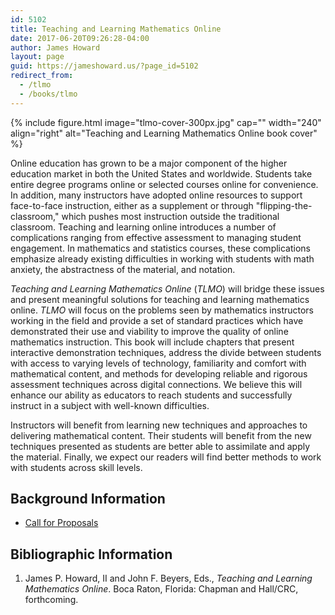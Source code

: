 ```yaml
---
id: 5102
title: Teaching and Learning Mathematics Online
date: 2017-06-20T09:26:28-04:00
author: James Howard
layout: page
guid: https://jameshoward.us/?page_id=5102
redirect_from:
  - /tlmo
  - /books/tlmo
---
```


{% include figure.html image="tlmo-cover-300px.jpg" cap="" width="240" align="right"
   alt="Teaching and Learning Mathematics Online book cover" %}

Online education has grown to be a major component of the higher
education market in both the United States and worldwide.  Students
take entire degree programs online or selected courses online for
convenience.   In addition, many instructors have adopted online
resources to support face-to-face instruction, either as a supplement
or through "flipping-the-classroom," which pushes most instruction
outside the traditional classroom.  Teaching and learning online
introduces a number of complications ranging from effective assessment
to managing student engagement.  In mathematics and statistics
courses, these complications emphasize already existing difficulties
in working with students with math anxiety, the abstractness of the
material, and notation.

_Teaching and Learning Mathematics Online_ (_TLMO_) will bridge
these issues and present meaningful solutions for teaching and
learning mathematics online.  _TLMO_ will focus on the problems
seen by mathematics instructors working in the field and provide a
set of standard practices which have demonstrated their use and
viability to improve the quality of online mathematics instruction.
This book will include chapters that present interactive demonstration
techniques, address the divide between students with access to
varying levels of technology, familiarity and comfort with mathematical
content, and methods for developing reliable and rigorous assessment
techniques across digital connections.  We believe this will enhance
our ability as educators to reach students and successfully instruct
in a subject with well-known difficulties.

Instructors will benefit from learning new techniques and approaches
to delivering mathematical content.  Their students will benefit
from the new techniques presented as students are better able to
assimilate and apply the material.  Finally, we expect our readers
will find better methods to work with students across skill levels.

## Background Information

* [Call for Proposals](/tlmo/cfp)

## Bibliographic Information

1. James P. Howard, II and John F. Beyers, Eds., _Teaching and Learning Mathematics Online_. Boca Raton, Florida: Chapman and Hall/CRC, forthcoming.
